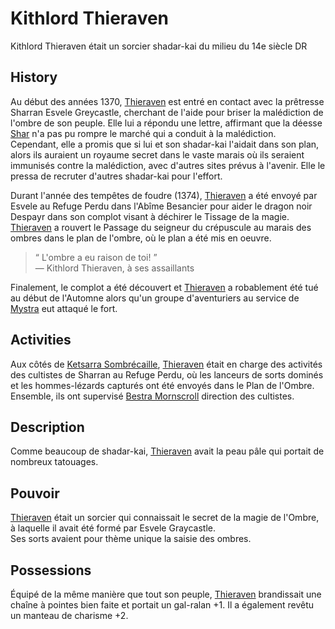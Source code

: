 <div class='pageNumber auto'></div>

# Kithlord Thieraven

Kithlord Thieraven était un sorcier shadar-kai du milieu du 14e siècle DR

## History

Au début des années 1370, [Thieraven](Thieraven.md) est entré en contact avec la prêtresse Sharran Esvele Greycastle, cherchant de l'aide pour briser la malédiction de l'ombre de son peuple. Elle lui a répondu une lettre, affirmant que la déesse [Shar](https://www.aidedd.org/univers/pantheon/shar/) n'a pas pu rompre le marché qui a conduit à la malédiction. Cependant, elle a promis que si lui et son shadar-kai l'aidait dans son plan, alors ils auraient un royaume secret dans le vaste marais où ils seraient immunisés contre la malédiction, avec d'autres sites prévus à l'avenir. Elle le pressa de recruter d'autres shadar-kai pour l'effort.

Durant l'année des tempêtes de foudre (1374), [Thieraven](Thieraven.md) a été envoyé par Esvele au Refuge Perdu dans l'Abîme Besancier pour aider le dragon noir Despayr dans son complot visant à déchirer le Tissage de la magie. [Thieraven](Thieraven.md) a rouvert le Passage du seigneur du crépuscule au marais des ombres dans le plan de l'ombre, où le plan a été mis en oeuvre.

> “ L'ombre a eu raison de toi! ”  
> — Kithlord Thieraven, à ses assaillants

Finalement, le complot a été découvert et [Thieraven](Thieraven.md) a robablement été tué au début de l'Automne alors qu'un groupe d'aventuriers au service de [Mystra](https://www.aidedd.org/univers/pantheon/mystra/) eut attaqué le fort.

## Activities

Aux côtés de [Ketsarra Sombrécaille](Ketsarra_Sombrecaille.md), [Thieraven](Thieraven.md) était en charge des activités des cultistes de Sharran au Refuge Perdu, où les lanceurs de sorts dominés et les hommes-lézards capturés ont été envoyés dans le Plan de l'Ombre. Ensemble, ils ont supervisé [Bestra Mornscroll](Bestra_Mornscroll.md) direction des cultistes.

## Description

Comme beaucoup de shadar-kai, [Thieraven](Thieraven.md) avait la peau pâle qui portait de nombreux tatouages.

## Pouvoir

[Thieraven](Thieraven.md) était un sorcier qui connaissait le secret de la magie de l'Ombre, à laquelle il avait été formé par Esvele Graycastle.  
Ses sorts avaient pour thème unique la saisie des ombres.

<!-- 
/!\ TODO: faire une liste de sort nécrotique
-->

## Possessions

Équipé de la même manière que tout son peuple, [Thieraven](Thieraven.md) brandissait une chaîne à pointes bien faite et portait un gal-ralan +1.
Il a également revêtu un manteau de charisme +2.